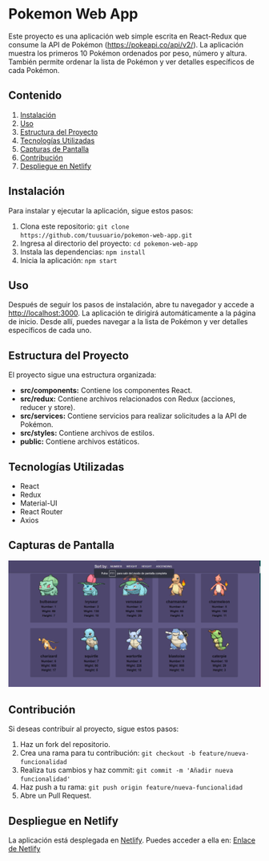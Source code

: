 # Pokemon Web App

Este proyecto es una aplicación web simple escrita en React-Redux que consume la API de Pokémon (https://pokeapi.co/api/v2/). La aplicación muestra los primeros 10 Pokémon ordenados por peso, número y altura. También permite ordenar la lista de Pokémon y ver detalles específicos de cada Pokémon.

## Contenido

1. [Instalación](#instalación)
2. [Uso](#uso)
3. [Estructura del Proyecto](#estructura-del-proyecto)
4. [Tecnologías Utilizadas](#tecnologías-utilizadas)
5. [Capturas de Pantalla](#capturas-de-pantalla)
6. [Contribución](#contribución)
7. [Despliegue en Netlify](#despliegue-en-netlify)

## Instalación

Para instalar y ejecutar la aplicación, sigue estos pasos:

1. Clona este repositorio: `git clone https://github.com/tuusuario/pokemon-web-app.git`
2. Ingresa al directorio del proyecto: `cd pokemon-web-app`
3. Instala las dependencias: `npm install`
4. Inicia la aplicación: `npm start`

## Uso

Después de seguir los pasos de instalación, abre tu navegador y accede a [http://localhost:3000](http://localhost:3000). La aplicación te dirigirá automáticamente a la página de inicio. Desde allí, puedes navegar a la lista de Pokémon y ver detalles específicos de cada uno.

## Estructura del Proyecto

El proyecto sigue una estructura organizada:

- **src/components:** Contiene los componentes React.
- **src/redux:** Contiene archivos relacionados con Redux (acciones, reducer y store).
- **src/services:** Contiene servicios para realizar solicitudes a la API de Pokémon.
- **src/styles:** Contiene archivos de estilos.
- **public:** Contiene archivos estáticos.

## Tecnologías Utilizadas

- React
- Redux
- Material-UI
- React Router
- Axios

## Capturas de Pantalla

![Aplicación Captura de Pantalla](src/assets/img/screenProyecto.png)

## Contribución

Si deseas contribuir al proyecto, sigue estos pasos:

1. Haz un fork del repositorio.
2. Crea una rama para tu contribución: `git checkout -b feature/nueva-funcionalidad`
3. Realiza tus cambios y haz commit: `git commit -m 'Añadir nueva funcionalidad'`
4. Haz push a tu rama: `git push origin feature/nueva-funcionalidad`
5. Abre un Pull Request.

## Despliegue en Netlify

La aplicación está desplegada en [Netlify](https://www.netlify.com/). Puedes acceder a ella en: [Enlace de Netlify](https://pokemonapp-footalent.netlify.app/)
